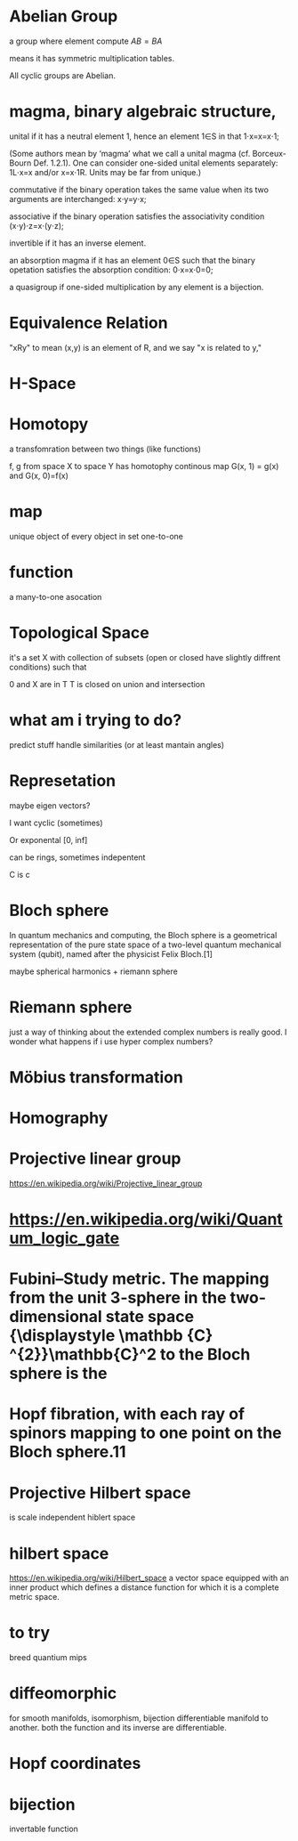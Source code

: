 # Abelian Group
a group where element compute $A B = B A$

means it has  symmetric multiplication tables.

All cyclic groups are Abelian.

# magma, binary algebraic structure, 

unital if it has a neutral element 1, hence an element 1∈S in that 1⋅x=x=x⋅1;

(Some authors mean by ‘magma’ what we call a unital magma (cf. Borceux-Bourn Def. 1.2.1). One can consider one-sided unital elements separately: 1L⋅x=x and/or x=x⋅1R. Units may be far from unique.)

commutative if the binary operation takes the same value when its two arguments are interchanged: x⋅y=y⋅x;

associative if the binary operation satisfies the associativity condition (x⋅y)⋅z=x⋅(y⋅z);

invertible if it has an inverse element.

an absorption magma if it has an element 0∈S such that the binary opetation satisfies the absorption condition: 0⋅x=x⋅0=0;

a quasigroup if one-sided multiplication by any element is a bijection.

# Equivalence Relation
"xRy" to mean (x,y) is an element of R, and we say "x is related to y,"


# H-Space

# Homotopy
a transfomration between two things (like functions)

f, g from space X to space Y has homotophy continous map G(x, 1) = g(x) and G(x, 0)=f(x)

# map
unique object of every object in set
one-to-one

# function
a many-to-one asocation 

# Topological Space

it's a set X with collection of subsets (open or closed have slightly diffrent conditions) such that

0 and X are in T
T is closed on union and intersection

# what am i trying to do?

predict stuff
handle similarities
(or at least mantain angles)

# Represetation



maybe eigen vectors?

I want cyclic (sometimes)

Or exponental [0, inf]

can be rings, sometimes indepentent




C is c




# Bloch sphere
In quantum mechanics and computing, the Bloch sphere is a geometrical representation of the pure state space of a two-level quantum mechanical system (qubit), named after the physicist Felix Bloch.[1]


maybe spherical harmonics + riemann sphere

# Riemann sphere


just a way of thinking about the extended complex numbers is really good.
I wonder what happens if i use hyper complex numbers?

# Möbius transformation

# Homography


# Projective linear group
https://en.wikipedia.org/wiki/Projective_linear_group


# https://en.wikipedia.org/wiki/Quantum_logic_gate

# Fubini–Study metric. The mapping from the unit 3-sphere in the two-dimensional state space {\displaystyle \mathbb {C} ^{2}}\mathbb{C}^2 to the Bloch sphere is the

# Hopf fibration, with each ray of spinors mapping to one point on the Bloch sphere.11

# Projective Hilbert space
is scale independent hiblert space

# hilbert space
https://en.wikipedia.org/wiki/Hilbert_space
a vector space equipped with an inner product which defines a distance function for which it is a complete metric space.


# to try
breed quantium mips

# diffeomorphic
for smooth manifolds, isomorphism, bijection differentiable manifold to another. both the function and its inverse are differentiable.

# Hopf coordinates

# bijection 
invertable function